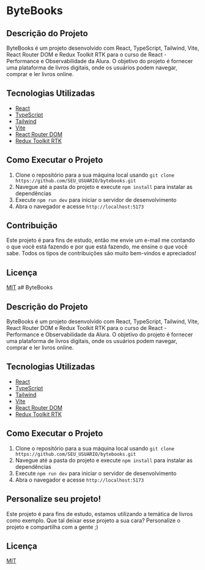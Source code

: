 # ByteBooks

## Descrição do Projeto

ByteBooks é um projeto desenvolvido com React, TypeScript, Tailwind, Vite, React Router DOM e Redux Toolkit RTK para o curso de React - Performance e Observabilidade da Alura. O objetivo do projeto é fornecer uma plataforma de livros digitais, onde os usuários podem navegar, comprar e ler livros online.

## Tecnologias Utilizadas

- [React](https://pt-br.reactjs.org/)
- [TypeScript](https://www.typescriptlang.org/)
- [Tailwind](https://tailwindcss.com/)
- [Vite](https://vitejs.dev/)
- [React Router DOM](https://reactrouter.com/web/guides/quick-start)
- [Redux Toolkit RTK](https://redux-toolkit.js.org/)

## Como Executar o Projeto

1. Clone o repositório para a sua máquina local usando `git clone https://github.com/SEU_USUARIO/bytebooks.git`
2. Navegue até a pasta do projeto e execute `npm install` para instalar as dependências
3. Execute `npm run dev` para iniciar o servidor de desenvolvimento
4. Abra o navegador e acesse `http://localhost:5173`

## Contribuição

Este projeto é para fins de estudo, então me envie um e-mail me contando o que você está fazendo e por que está fazendo, me ensine o que você sabe. Todos os tipos de contribuições são muito bem-vindos e apreciados!

## Licença

[MIT](https://choosealicense.com/licenses/mit/)
a# ByteBooks

## Descrição do Projeto

ByteBooks é um projeto desenvolvido com React, TypeScript, Tailwind, Vite, React Router DOM e Redux Toolkit RTK para o curso de React - Performance e Observabilidade da Alura. O objetivo do projeto é fornecer uma plataforma de livros digitais, onde os usuários podem navegar, comprar e ler livros online.

## Tecnologias Utilizadas

- [React](https://pt-br.reactjs.org/)
- [TypeScript](https://www.typescriptlang.org/)
- [Tailwind](https://tailwindcss.com/)
- [Vite](https://vitejs.dev/)
- [React Router DOM](https://reactrouter.com/web/guides/quick-start)
- [Redux Toolkit RTK](https://redux-toolkit.js.org/)

## Como Executar o Projeto

1. Clone o repositório para a sua máquina local usando `git clone https://github.com/SEU_USUARIO/bytebooks.git`
2. Navegue até a pasta do projeto e execute `npm install` para instalar as dependências
3. Execute `npm run dev` para iniciar o servidor de desenvolvimento
4. Abra o navegador e acesse `http://localhost:5173`

## Personalize seu projeto!

Este projeto é para fins de estudo, estamos utilizando a temática de livros como exemplo. Que tal deixar esse projeto a sua cara? Personalize o projeto e compartilha com a gente ;)

## Licença

[MIT](https://choosealicense.com/licenses/mit/)
